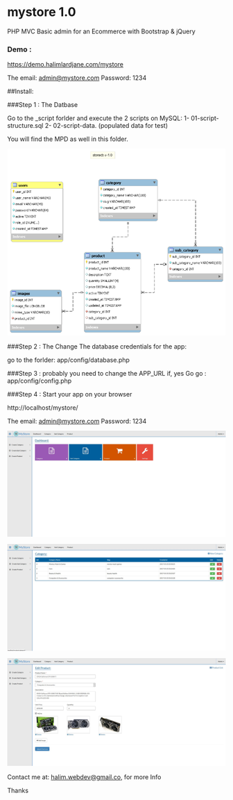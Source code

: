 # mystore 1.0
PHP MVC Basic admin for an Ecommerce with Bootstrap & jQuery

### Demo : 
https://demo.halimlardjane.com/mystore

The email: admin@mystore.com
Password: 1234

##Install:

###Step 1 : The Datbase

Go to the _script forlder and execute the 2 scripts on MySQL:
1- 01-script-structure.sql
2- 02-script-data. (populated data for test)


You will find the MPD as well in this folder.

![alt tag](https://github.com/halimus/mystore/blob/master/_scripts/storedb.png)


###Step 2 : The Change The database credentials for the app:

go to the forlder: app/config/database.php 

###Step 3 : probably you need to change the APP_URL
if, yes
Go go : app/config/config.php


###Step 4 : Start your app on your browser

http://localhost/mystore/

The email: admin@mystore.com
Password: 1234


![alt tag](https://github.com/halimus/mystore/blob/master/public/images/demo1.jpg)


![alt tag](https://github.com/halimus/mystore/blob/master/public/images/demo2.jpg)


![alt tag](https://github.com/halimus/mystore/blob/master/public/images/demo3.jpg)


Contact me at:
halim.webdev@gmail.co, for more Info  

Thanks




